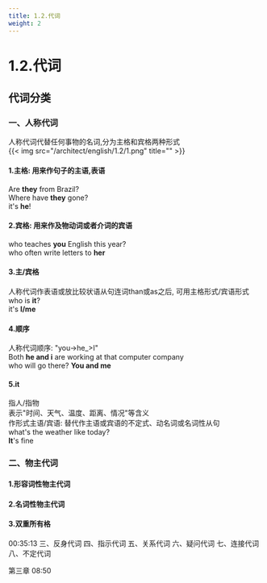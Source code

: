 ```yaml
---
title: 1.2.代词
weight: 2
---
```


# 1.2.代词

## 代词分类
### 一、人称代词  
人称代词代替任何事物的名词,分为主格和宾格两种形式  
{{< img src="/architect/english/1.2/1.png" title="" >}}
#### 1.主格: 用来作句子的主语,表语
Are **they** from Brazil?  
Where have **they** gone?  
it's **he**!  

#### 2.宾格: 用来作及物动词或者介词的宾语
who teaches **you** English this year?  
who often write letters to **her**  

#### 3.主/宾格  
人称代词作表语或放比较状语从句连词than或as之后, 可用主格形式/宾语形式  
who is **it**?  
it's **I/me**  

#### 4.顺序
人称代词顺序: "you->he_>I"  
Both **he and i** are working at that computer company  
who will go there?
**You and me**  

#### 5.it
指人/指物  
表示"时间、天气、温度、距离、情况"等含义  
作形式主语/宾语: 替代作主语或宾语的不定式、动名词或名词性从句  
what's the weather like today?  
**lt**'s fine

### 二、物主代词
#### 1.形容词性物主代词
#### 2.名词性物主代词
#### 3.双重所有格
00:35:13
️三、反身代词
️四、指示代词
️五、关系代词
六、疑问代词
七、连接代词
八、不定代词

第三章 08:50
